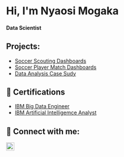 <h1>Hi, I'm Nyaosi Mogaka </h1> <h4> Data Scientist </h4>

<h2>Projects:</h2>

- [Soccer Scouting Dashboards](https://github.com/nyaosimogaka/scouting-dashboard)
- [Soccer Player Match Dashboards](https://github.com/nyaosimogaka/soccer-events)
- [Data Analysis Case Sudy](https://github.com/nyaosimogaka/Data-Analysis-case-study)


<h2>📄 Certifications</h2>

- [IBM Big Data Engineer](https://www.credly.com/badges/61e2da93-4ad5-4a26-a531-ef29c561fbd9/linked_in_profile)
- [IBM Artificial Intelligemce Analyst](https://www.credly.com/badges/e8dc303f-ddcd-404c-a73d-4a5802b0ed44/linked_in_profile)

<h2> 🤳 Connect with me:</h2>

[<img align="left" alt="JoshMadakor | LinkedIn" width="22px" src="https://cdn.jsdelivr.net/npm/simple-icons@v3/icons/linkedin.svg" />][linkedin]


[linkedin]: https://www.linkedin.com/in/steve-mogaka/

<!--
**joshmadakor1/joshmadakor1** is a ✨ _special_ ✨ repository because its `README.md` (this file) appears on your GitHub profile.

Here are some ideas to get you started:

- 🔭 I’m currently working on ...
- 🌱 I’m currently learning ...
- 👯 I’m looking to collaborate on ...
- 🤔 I’m looking for help with ...
- 💬 Ask me about ...
- 📫 How to reach me: ...
- 😄 Pronouns: ...
- ⚡ Fun fact: ...
-->
